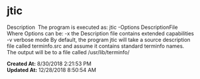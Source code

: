 # jtic

Description  The program is executed as: jtic -Options DescriptionFile Where Options can be: -x the Description file contains extended capabilities -v verbose mode By default, the program jtic will take a source description file called terminfo.src and assume it contains standard terminfo names. The output will be to a file called /usr/lib/terminfo/  

**Created At:** 8/30/2018 2:21:53 PM  
**Updated At:** 12/28/2018 8:50:54 AM  

